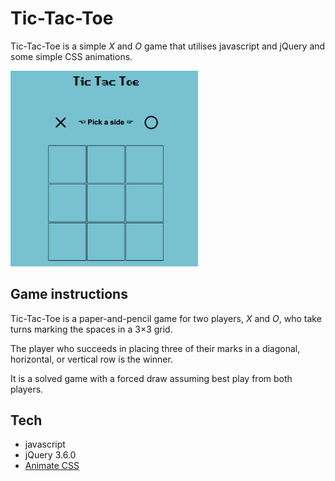 # Tic-Tac-Toe

Tic-Tac-Toe is a simple *X* and *O* game that utilises javascript and jQuery and some simple CSS animations.

<img src="images/git-logo.png" width=300>

<!-- ![GitHub Logo](/images/git-logo.png) -->


## Game instructions

Tic-Tac-Toe is a paper-and-pencil game for two players, *X* and *O*, who take turns marking the spaces in a 3×3 grid.

The player who succeeds in placing three of their marks in a diagonal, horizontal, or vertical row is the winner.

It is a solved game with a forced draw assuming best play from both players.

## Tech

- javascript
- jQuery 3.6.0
- [Animate CSS](https://animate.style/)
